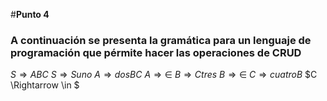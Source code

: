 #**Punto 4**

### **A continuación se presenta la gramática para un lenguaje de programación que pérmite hacer las operaciones de CRUD**

$S \Rightarrow ABC$
$S \Rightarrow Suno$
$A \Rightarrow dosBC$
$A \Rightarrow \in$
$B \Rightarrow Ctres$
$B \Rightarrow \in$
$C \Rightarrow cuatroB$
$C \Rightarrow \in $